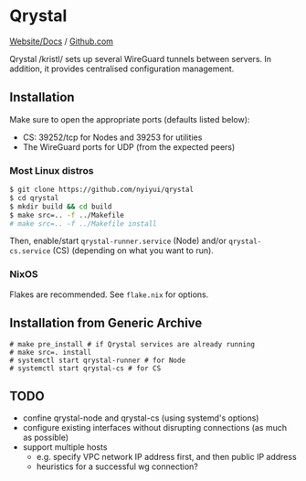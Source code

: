 # Qrystal

[Website/Docs](https://nyiyui.ca/qrystal) /
[Github.com](https://github.com/nyiyui/qrystal)

Qrystal /kristl/ sets up several WireGuard tunnels between servers.
In addition, it provides centralised configuration management.

## Installation

Make sure to open the appropriate ports (defaults listed below):
- CS: 39252/tcp for Nodes and 39253 for utilities
- The WireGuard ports for UDP (from the expected peers)

### Most Linux distros

```sh
$ git clone https://github.com/nyiyui/qrystal
$ cd qrystal
$ mkdir build && cd build
$ make src=.. -f ../Makefile
# make src=.. -f ../Makefile install
```

Then, enable/start `qrystal-runner.service` (Node) and/or `qrystal-cs.service` (CS)
(depending on what you want to run).

### NixOS

Flakes are recommended. See `flake.nix` for options.

## Installation from Generic Archive

```
# make pre_install # if Qrystal services are already running
# make src=. install
# systemctl start qrystal-runner # for Node
# systemctl start qrystal-cs # for CS
```

## TODO

- confine qrystal-node and qrystal-cs (using systemd's options)
- configure existing interfaces without disrupting connections (as much as possible)
- support multiple hosts
  - e.g. specify VPC network IP address first, and then public IP address
  - heuristics for a successful wg connection?
